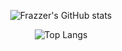 <div align="center">

<!--- Stats Card --->
![Frazzer's GitHub stats](https://github-readme-stats.vercel.app/api?username=frazzer951&show_icons=true&theme=dark)

<!--- Top Languages --->
![Top Langs](https://github-readme-stats.vercel.app/api/top-langs/?username=frazzer951&layout=compact&theme=dark)

</div>
